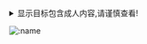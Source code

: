 <details>
  <summary>显示目标包含成人内容,请谨慎查看!</summary>
   <p>
     ![:name](https://count.getloli.com/get/@rokate?theme=gelbooru-h)
  </p>
</details>

  ![:name](https://count.getloli.com/get/@rokate?theme=gelbooru-h)
